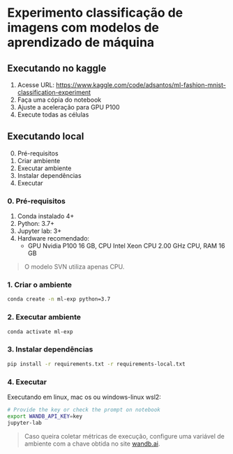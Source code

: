 # Experimento classificação de imagens com modelos de aprendizado de máquina

## Executando no kaggle

1. Acesse URL: https://www.kaggle.com/code/adsantos/ml-fashion-mnist-classification-experiment
2. Faça uma cópia do notebook
3. Ajuste a aceleração para GPU P100
4. Execute todas as células

## Executando local

0. Pré-requisitos
1. Criar ambiente
2. Executar ambiente
3. Instalar dependências
4. Executar

### 0. Pré-requisitos

1. Conda instalado 4+
2. Python: 3.7+
3. Jupyter lab: 3+
4. Hardware recomendado:
   - GPU Nvidia P100 16 GB, CPU Intel Xeon CPU 2.00 GHz CPU, RAM 16 GB

> O modelo SVN utiliza apenas CPU.

### 1. Criar o ambiente

```bash
conda create -n ml-exp python=3.7
```

### 2. Executar ambiente

```bash
conda activate ml-exp
```

### 3. Instalar dependências

```bash
pip install -r requirements.txt -r requirements-local.txt
```

### 4. Executar

Executando em linux, mac os ou windows-linux wsl2:

```bash
# Provide the key or check the prompt on notebook
export WANDB_API_KEY=key
jupyter-lab
```

> Caso queira coletar métricas de execução, configure uma variável de ambiente com a chave obtida no site [wandb.ai](https://docs.wandb.ai/quickstart).